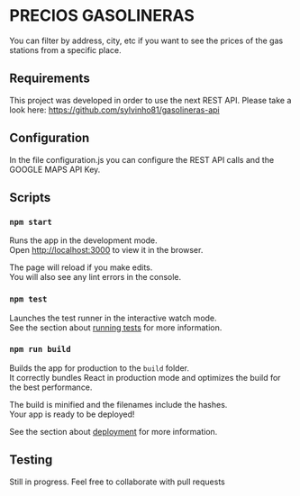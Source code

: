 # PRECIOS GASOLINERAS

You can filter by address, city, etc if you want to see the prices of the gas stations from a specific place.


## Requirements

This project was developed in order to use the next REST API. Please take a look here: https://github.com/sylvinho81/gasolineras-api

## Configuration

In the file configuration.js you can configure the REST API calls and the GOOGLE MAPS API Key.


## Scripts

### `npm start`

Runs the app in the development mode.<br />
Open [http://localhost:3000](http://localhost:3000) to view it in the browser.

The page will reload if you make edits.<br />
You will also see any lint errors in the console.

### `npm test`

Launches the test runner in the interactive watch mode.<br />
See the section about [running tests](https://facebook.github.io/create-react-app/docs/running-tests) for more information.

### `npm run build`

Builds the app for production to the `build` folder.<br />
It correctly bundles React in production mode and optimizes the build for the best performance.

The build is minified and the filenames include the hashes.<br />
Your app is ready to be deployed!

See the section about [deployment](https://facebook.github.io/create-react-app/docs/deployment) for more information.


## Testing

Still in progress. Feel free to collaborate with pull requests
